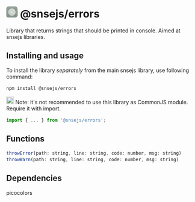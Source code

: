 <h1><img height="30" width="30" src="https://raw.githubusercontent.com/snsebot/chalky/main/snsejs/27E1C581-6290-4BEA-A274-CD693680D4BB.png"> @snsejs/errors</h1>
<p>Library that returns strings that should be printed in console. Aimed at snsejs libraries.</p>
<h2>Installing and usage</h2>


To install the library *separately* from the main snsejs library, use following command:
```bash
npm install @snsejs/errors
```

<img src="https://em-content.zobj.net/thumbs/160/apple/76/notebook_1f4d3.png" width="20" height="20"> Note: it's not recommended to use this library as CommonJS module. Require it with import.



```js
import { ... } from '@snsejs/errors';
```
## Functions
```js
throwError(path: string, line: string, code: number, msg: string)
throwWarn(path: string, line: string, code: number, msg: string)
```
## Dependencies
picocolors
